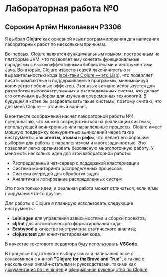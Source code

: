 # Лабораторная работа №0
## Сорокин Артём Николаевич P3306

Я выбрал **Clojure** как основной язык программирования для написания лабораторных работ по нескольким причинам.  

Во-первых, Clojure является функциональным языком, построенным на платформе JVM, что позволяет ему сочетать функциональные парадигмы с высокоэффективными библиотеками и инструментами Java. Во-вторых, Clojure известен своей лаконичностью и выразительностью кода ([всё-таки Clojure — это Lisp](https://clojure.org/about/rationale)), что позволяет писать компактные и поддерживаемые программы, минимизируя количество побочных эффектов. Этот язык активно используется для разработки высоконагруженных и распределённых систем, что делает его отличным выбором для изучения современных технологий. В будущем я хотел бы разрабатывать такие системы, поэтому считаю, что для меня Clojure — отличный вариант.

В контексте соображений насчёт лабораторной работы №4 предполагаю, что можно сосредоточиться на реализации системы, использующей асинхронные или параллельные процессы. Clojure имеет мощную поддержку конкурентных вычислений через такие инструменты, как **агенты**, **атомы** и **рефы**, что делает его хорошим выбором для работы с параллелизмом и многозадачностью. Это позволяет легко организовать безопасную многопоточную работу. У меня есть несколько идей для этой лабораторной работы:
- Распределенный чат-сервер с поддержкой кластеризации
- Система мониторинга распределенных процессов
- Система очередей для обработки задач
- Аналитика и логирование распределенных систем

Это пока только идеи, и реальная работа может отличаться, если я/мы придумаем что-то другое.

Для работы с Clojure я планирую использовать следующие инструменты:
- **Leiningen** для управления зависимостями и сборки проектов;
- **cljfmt** для автоматического форматирования кода;
- **Eastwood** в качестве инструмента статического анализа;
- **clojure.test** для юнит-тестирования кода.

В качестве текстового редактора буду использовать **VSCode**.

В процессе подготовки к выбору языка и написанию эссе я ознакомился с книгой **"Clojure for the Brave and True"**, а также с несколькими онлайн-статьями и руководствами, такими как [документация по Leiningen](https://leiningen.org/) и [официальное руководство по Clojure](https://clojure.org/).
